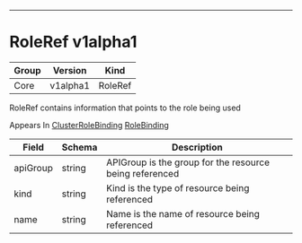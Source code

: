

-----------
# RoleRef v1alpha1



Group        | Version     | Kind
------------ | ---------- | -----------
Core | v1alpha1 | RoleRef







RoleRef contains information that points to the role being used

<aside class="notice">
Appears In <a href="#clusterrolebinding-v1alpha1">ClusterRoleBinding</a> <a href="#rolebinding-v1alpha1">RoleBinding</a> </aside>

Field        | Schema     | Description
------------ | ---------- | -----------
apiGroup | string | APIGroup is the group for the resource being referenced
kind | string | Kind is the type of resource being referenced
name | string | Name is the name of resource being referenced







